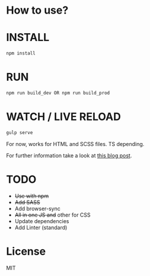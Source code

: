 # How to use?

# INSTALL
```bash
npm install
```

# RUN
```bash
npm run build_dev OR npm run build_prod
```

# WATCH / LIVE RELOAD
```bash
gulp serve
```
For now, works for HTML and SCSS files. TS depending.

For further information take a look at [this blog post](http://blog.mgechev.com/2016/06/26/tree-shaking-angular2-production-build-rollup-javascript/).

# TODO
- ~~Use with npm~~
- ~~Add SASS~~
- Add browser-sync
- ~~All in one JS and~~ other for CSS
- Update dependencies
- Add Linter (standard)

# License

MIT

